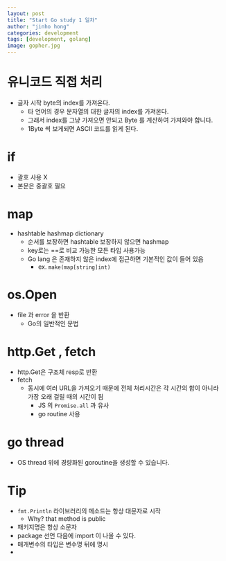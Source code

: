 ```yaml
---
layout: post
title: "Start Go study 1 일차"
author: "jinho hong"
categories: development
tags: [development, golang]
image: gopher.jpg
---
```


# 유니코드 직접 처리

- 글자 시작 byte의 index를 가져온다.
  - 타 언어의 경우 문자열의 대한 글자의 index를 가져온다.
  - 그래서 index를 그냥 가져오면 안되고 Byte 를 계산하여 가져와야 합니다.
  - 1Byte 씩 보게되면 ASCII 코드를 읽게 된다.

# if

- 괄호 사용 X
- 본문은 중괄호 필요

# map

- hashtable hashmap dictionary
  - 순서를 보장하면 hashtable 보장하지 않으면 hashmap
  - key로는 ==로 비교 가능한 모든 타입 사용가능
  - Go lang 은 존재하지 않은 index에 접근하면 기본적인 값이 들어 있음
    - ex. `make(map[string]int)`

# os.Open

- file 과 error 을 반환
  - Go의 일반적인 문법

# http.Get , fetch

- http.Get은 구조체 resp로 반환
- fetch
  - 동시에 여러 URL을 가져오기 때문에 전체 처리시간은 각 시간의 함이 아니라 가장 오래 걸릴 때의 시간이 됨
    - JS 의 `Promise.all` 과 유사
    - go routine 사용

# go thread

- OS thread 위에 경량화된 goroutine을 생성할 수 있습니다.

# Tip

- `fmt.Println` 라이브러리의 메소드는 항상 대문자로 시작
  - Why? that method is public
- 패키지명은 항상 소문자
- package 선언 다음에 import 이 나올 수 있다.
- 매개변수의 타입은 변수명 뒤에 명시
-
